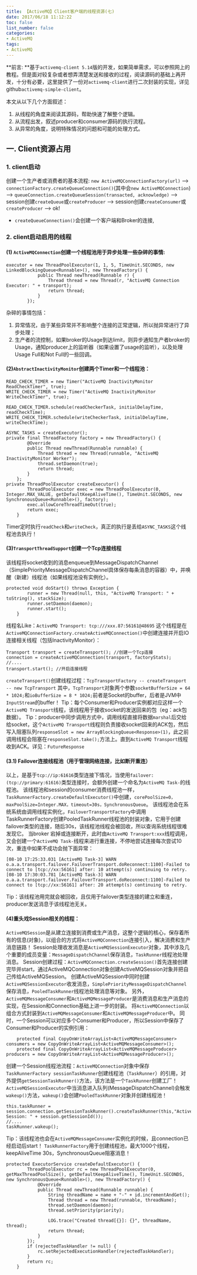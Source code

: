 ```yaml
---
title: 【ActiveMQ】Client客户端的线程资源(七)
date: 2017/06/18 11:12:22
toc: false
list_number: false
categories:
- ActiveMQ
tags:
- ActiveMQ
---
```


**前言: **基于`activemq-client 5.14`版的开发，如果简单需求，可以参照网上的教程。但是面对较复杂或者想弄清楚发送和接收的过程，阅读源码的基础上再开发，十分有必要，这里提供了一份对`activemq-client`进行二次封装的实现，详见github`activemq-simple-client`。

本文从以下几个方面叙述：
1. 从线程的角度来阅读其源码，帮助快速了解整个逻辑。
2. 从流程出发，叙述producer和consumer源码的执行流程。
3. 从异常的角度，说明特殊情况的问题和可能的处理方式。
## 一. Client资源占用
### 1. client启动
创建一个生产者或消费者的基本流程: `new ActiveMQConnectionFactory(url)` --> `connectionFactory.createQueueConnection()`(其中会`new ActiveMQConnection`) --> `queueConnection.createQueueSession(transacted, acknowledge)` --> session创建`createQueue`或`createProducer` --> session创建`createConsumer`或`createProducer` --> ok!
- `createQueueConnection()`会创建一个客户端和Broker的连接,

### 2. client启动启用的线程
#### (1) `ActiveMQConnection`创建一个线程池用于异步处理一些杂碎的事情:
```
executor = new ThreadPoolExecutor(1, 1, 5, TimeUnit.SECONDS, new LinkedBlockingQueue<Runnable>(), new ThreadFactory() {
            public Thread newThread(Runnable r) {
                Thread thread = new Thread(r, "ActiveMQ Connection Executor: " + transport);
                return thread;
            }
        });
```
杂碎的事情包括：
1. 异常情况，由于某些异常并不影响整个连接的正常逻辑，所以抛异常进行了异步处理；
2. 生产者的流控制，如果broker的Usage到达limit，则异步通知生产者broker的Usage，通知producer上的监听器（如果设置了usage的监听），以及处理Usage Full和Not Full的一些回调。

#### (2)`AbstractInactivityMonitor`创建两个Timer和一个线程池：
```
READ_CHECK_TIMER = new Timer("ActiveMQ InactivityMonitor ReadCheckTimer", true);
WRITE_CHECK_TIMER = new Timer("ActiveMQ InactivityMonitor WriteCheckTimer", true);

READ_CHECK_TIMER.schedule(readCheckerTask, initialDelayTime, readCheckTime);
WRITE_CHECK_TIMER.schedule(writeCheckerTask, initialDelayTime, writeCheckTime);

```

```
ASYNC_TASKS = createExecutor();
private final ThreadFactory factory = new ThreadFactory() {
        @Override
        public Thread newThread(Runnable runnable) {
            Thread thread = new Thread(runnable, "ActiveMQ InactivityMonitor Worker");
            thread.setDaemon(true);
            return thread;
        }
    };
private ThreadPoolExecutor createExecutor() {
        ThreadPoolExecutor exec = new ThreadPoolExecutor(0, Integer.MAX_VALUE, getDefaultKeepAliveTime(), TimeUnit.SECONDS, new SynchronousQueue<Runnable>(), factory);
        exec.allowCoreThreadTimeOut(true);
        return exec;
    }
```
Timer定时执行`readCheck`和`writeCheck`，真正的执行是丢给`ASYNC_TASKS`这个线程池去执行！

#### (3)`TransportThreadSupport`创建一个Tcp连接线程
该线程将socket收到的消息enqueue到MessageDispatchChannel（SimplePriorityMessageDispatchChannel具体保存每条消息的容器）中，并唤醒（新建）线程池（如果线程池没有实例化）。
```
protected void doStart() throws Exception {
        runner = new Thread(null, this, "ActiveMQ Transport: " + toString(), stackSize);
        runner.setDaemon(daemon);
        runner.start();
    }
```
线程名Like：`ActiveMQ Transport: tcp:///xxx.87:56161@48695`
这个线程是在`ActiveMQConnectionFactory.createActiveMQConnection()`中创建连接并开启IO连接相关线程（包括InactivityMonitor）：
```
Transport transport = createTransport(); //创建一个Tcp连接
connection = createActiveMQConnection(transport, factoryStats);
//....
transport.start(); //开启连接线程
```
`createTransport()`创建线程过程：`TcpTransportFactory -- createTransport -- new TcpTransport`
其中，`TcpTransport`对象两个参数`socketBufferSize = 64 * 1024;`和`ioBufferSize = 8 * 1024;`前者是Socket的buffer，后者是JVM中`InputStream`的buffer！
Tip：每个Consumer和Producer实例都对应这样一个`ActiveMQ Transport`线程，该线程用于接收socket的发送回来的包（eg：ack包数据）。
Tip：producer中同步调用方式中，调用线程直接将数据`marshal`后交给给socket，这个`ActiveMQ Transport`线程则负责接收socket回来的ACK包，然后写入阻塞队列`responseSlot = new ArrayBlockingQueue<Response>(1)`，此之前调用线程会阻塞在`responseSlot.take();`方法上。直到`ActiveMQ Transport`线程收到ACK。详见：`FutureResponse`

#### (3.1) Failover连接线程池（用于管理网络连接，比如断开重连）
以上，是基于`tcp://ip:61616`类型连接下情况，当使用`failover:(tcp://primary:61616)`类型连接时，会额外创建一个命名为`ActiveMQ Task-`的线程池。
该线程池和session的consumer消费线程池一样，`TaskRunnerFactory.createDefaultExecutor()`中创建，`corePoolSize=0，maxPoolSize=Integer.MAX，timeout=30s，SynchronousQueue`。
该线程池会在系统系统由调用线程实例化，`FailoverTransportFactory`中调用TaskRunnerFactory创建PooledTaskRunner线程池的封装对象，它用于创建failover类型的连接，随后30s，该线程池线程会被回收，所以查询系统线程很难发现它。
当broker 宕掉或连接断开，此时由`ActiveMQ Transport:xxx`线程调用，又会创建一个`ActiveMQ Task-`线程来进行重连接，不停地尝试连接每次尝试10次，重连中如果不成功会抛下面异常：
```
[08-10 17:25:33.031 [ActiveMQ Task-3] WARN o.a.a.transport.failover.FailoverTransport.doReconnect:1100]-Failed to connect to [tcp://xx:56161] after: 10 attempt(s) continuing to retry.
[08-10 17:30:03.781 [ActiveMQ Task-3] WARN o.a.a.transport.failover.FailoverTransport.doReconnect:1100]-Failed to connect to [tcp://xx:56161] after: 20 attempt(s) continuing to retry.
```
Tip：该线程池用完就会被回收，且仅用于failover类型连接的建立和重连，producer发送消息于该线程池无关。

#### (4)重头戏Session相关的线程：
`ActiveMQSession`是从建立连接到消费或生产消息，这整个逻辑的核心，保存着所有的信息(对象)，以组合的方式将`ActiveMQConnection`连接引入，解决消费和生产消息链路！
Session处理收发消息是`ActiveMQSessionExecutor`对象，其中涉及几个重要的成员变量：`MessageDispatchChannel`保存消息，`TaskRunner`线程池处理消息。
Session创建过程：`ActiveMQConnection.createSession()`首先连接创建完毕并start，通过ActiveMQConnection对象创建ActiveMQSession对象并把自己传给ActiveMQSession。
创建ActiveMQSession中同时创建`ActiveMQSessionExecutor`收发消息，`SimplePriorityMessageDispatchChannel`保存消息，`PooledTaskRunner`线程池处理消息等对象。
另外，`ActiveMQMessageConsumer`和`ActiveMQMessageProducer`是消费消息和生产消息的实现，在Session和Connection基础上进一步的封装。
将`ActiveMQConnection`以组合方式封装到`ActiveMQMessageConsumer`和`ActiveMQMessageProducer`中。
同时，一个Session可以对应多个Consumer和Producer，所以Session中保存了Consumer和Producer的实例引用：
```
    protected final CopyOnWriteArrayList<ActiveMQMessageConsumer> consumers = new CopyOnWriteArrayList<ActiveMQMessageConsumer>();
    protected final CopyOnWriteArrayList<ActiveMQMessageProducer> producers = new CopyOnWriteArrayList<ActiveMQMessageProducer>();
```
创建一个Session线程池流程：`ActiveMQConnection`对象中保存`TaskRunnerFactory sessionTaskRunner`创建线程池（`TaskRunner`）的引用，对外提供`getSessionTaskRunner()`方法，该方法是一个`TaskRunner`创建工厂！
`ActiveMQSessionExecutor`中当消息进入队列(MessageDispatchChannel)会触发`wakeup()`方法，`wakeup()`会创建`PooledTaskRunner`对象并创建线程池！

```
this.taskRunner = session.connection.getSessionTaskRunner().createTaskRunner(this,"ActiveMQ Session: " + session.getSessionId());
//....
taskRunner.wakeup();
```
Tip：该线程池也会在`ActiveMQMessageConsumer`实例化的时候，且connection已经启动后start！
`TaskRunnerFactory`用于创建线程池，最大1000个线程，keepAliveTime 30s，SynchronousQueue阻塞消息！
```
protected ExecutorService createDefaultExecutor() {
        ThreadPoolExecutor rc = new ThreadPoolExecutor(0, getMaxThreadPoolSize(), getDefaultKeepAliveTime(), TimeUnit.SECONDS, new SynchronousQueue<Runnable>(), new ThreadFactory() {
            @Override
            public Thread newThread(Runnable runnable) {
                String threadName = name + "-" + id.incrementAndGet();
                Thread thread = new Thread(runnable, threadName);
                thread.setDaemon(daemon);
                thread.setPriority(priority);

                LOG.trace("Created thread[{}]: {}", threadName, thread);
                return thread;
            }
        });
        if (rejectedTaskHandler != null) {
            rc.setRejectedExecutionHandler(rejectedTaskHandler);
        }
        return rc;
    }
```


